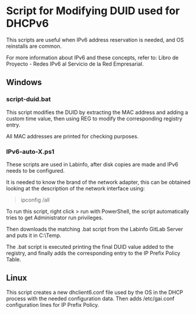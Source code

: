 # Script for Modifying DUID used for DHCPv6

This scripts are useful when IPv6 address reservation is needed, and OS reinstalls are common.

For more information about IPv6 and these concepts, refer to: Libro de Proyecto - Redes IPv6 al Servicio de la Red Empresarial.

## Windows

### script-duid.bat

This script modifies the DUID by extracting the MAC address and adding a custom time value, then using REG to modify the corresponding registry entry.

All MAC addresses are printed for checking purposes.

### IPv6-auto-X.ps1

These scripts are used in Labinfo, after disk copies are made and IPv6 needs to be configured.

It is needed to know the brand of the network adapter, this can be obtained looking at the description of the network interface using:

> ipconfig /all

To run this script, right click > run with PowerShell, the script automatically tries to get Administrator run privileges.

Then downloads the matching .bat script from the Labinfo GitLab Server and puts it in C:\Temp.

The .bat script is executed printing the final DUID value added to the registry, and finally adds the corresponding entry to the IP Prefix Policy Table.

## Linux

This script creates a new dhclient6.conf file used by the OS in the DHCP process with the needed configuration data.
Then adds /etc/gai.conf configuration lines for IP Prefix Policy.
